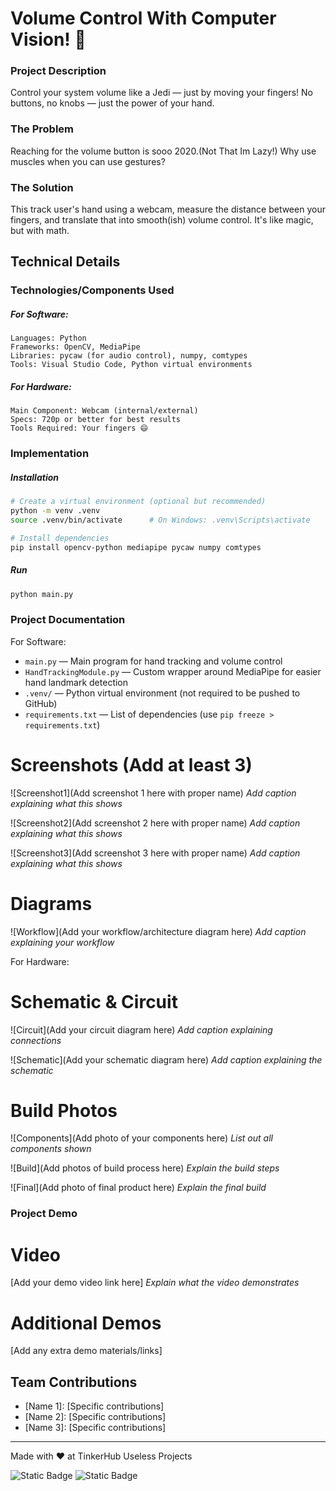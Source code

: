 # Volume Control With Computer Vision! 🎯

### Project Description
Control your system volume like a Jedi — just by moving your fingers!
No buttons, no knobs — just the power of your hand.

### The Problem
Reaching for the volume button is sooo 2020.(Not That Im Lazy!)
Why use muscles when you can use gestures?

### The Solution
This track user's hand using a webcam, measure the distance between your fingers, and translate that into smooth(ish) volume control. It's like magic, but with math.


## Technical Details
### Technologies/Components Used
##### For Software:
    Languages: Python
    Frameworks: OpenCV, MediaPipe
    Libraries: pycaw (for audio control), numpy, comtypes
    Tools: Visual Studio Code, Python virtual environments

##### For Hardware:
    Main Component: Webcam (internal/external)
    Specs: 720p or better for best results
    Tools Required: Your fingers 😄


### Implementation
##### Installation
```bash
# Create a virtual environment (optional but recommended)
python -m venv .venv
source .venv/bin/activate      # On Windows: .venv\Scripts\activate

# Install dependencies
pip install opencv-python mediapipe pycaw numpy comtypes
```
##### Run  
```bash
python main.py
```


### Project Documentation
For Software:
- `main.py` — Main program for hand tracking and volume control  
- `HandTrackingModule.py` — Custom wrapper around MediaPipe for easier hand landmark detection  
- `.venv/` — Python virtual environment (not required to be pushed to GitHub)  
- `requirements.txt` — List of dependencies (use `pip freeze > requirements.txt`) 


# Screenshots (Add at least 3)
![Screenshot1](Add screenshot 1 here with proper name)
*Add caption explaining what this shows*

![Screenshot2](Add screenshot 2 here with proper name)
*Add caption explaining what this shows*

![Screenshot3](Add screenshot 3 here with proper name)
*Add caption explaining what this shows*

# Diagrams
![Workflow](Add your workflow/architecture diagram here)
*Add caption explaining your workflow*

For Hardware:

# Schematic & Circuit
![Circuit](Add your circuit diagram here)
*Add caption explaining connections*

![Schematic](Add your schematic diagram here)
*Add caption explaining the schematic*

# Build Photos
![Components](Add photo of your components here)
*List out all components shown*

![Build](Add photos of build process here)
*Explain the build steps*

![Final](Add photo of final product here)
*Explain the final build*

### Project Demo
# Video
[Add your demo video link here]
*Explain what the video demonstrates*

# Additional Demos
[Add any extra demo materials/links]

## Team Contributions
- [Name 1]: [Specific contributions]
- [Name 2]: [Specific contributions]
- [Name 3]: [Specific contributions]

---
Made with ❤️ at TinkerHub Useless Projects 

![Static Badge](https://img.shields.io/badge/TinkerHub-24?color=%23000000&link=https%3A%2F%2Fwww.tinkerhub.org%2F)
![Static Badge](https://img.shields.io/badge/UselessProject--24-24?link=https%3A%2F%2Fwww.tinkerhub.org%2Fevents%2FQ2Q1TQKX6Q%2FUseless%2520Projects)




